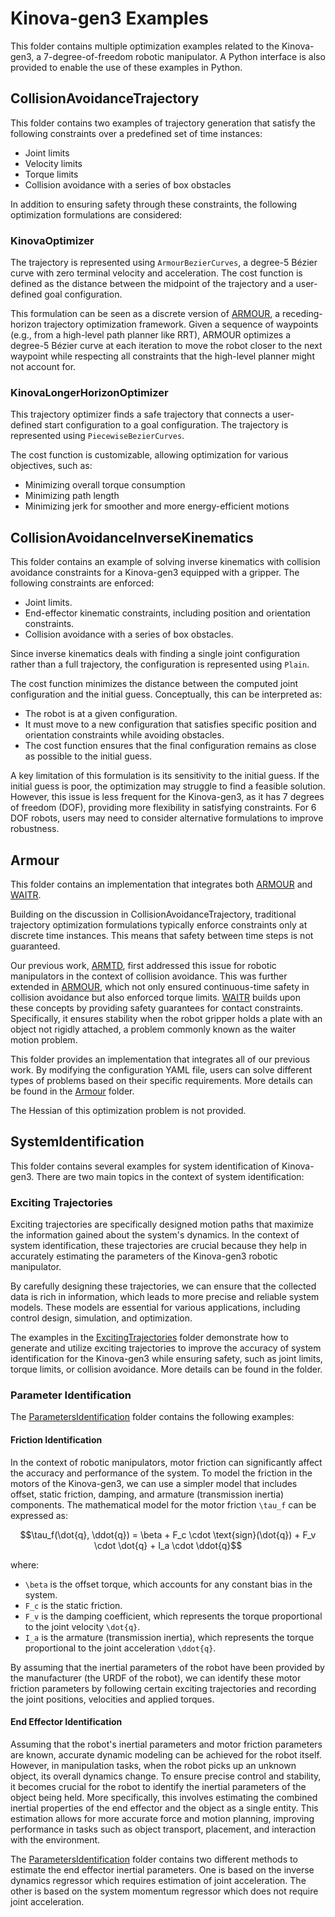 # Kinova-gen3 Examples

This folder contains multiple optimization examples related to the Kinova-gen3, a 7-degree-of-freedom robotic manipulator. A Python interface is also provided to enable the use of these examples in Python.

## CollisionAvoidanceTrajectory

This folder contains two examples of trajectory generation that satisfy the following constraints over a predefined set of time instances:

- Joint limits
- Velocity limits
- Torque limits
- Collision avoidance with a series of box obstacles

In addition to ensuring safety through these constraints, the following optimization formulations are considered:

### KinovaOptimizer

The trajectory is represented using `ArmourBezierCurves`, a degree-5 Bézier curve with zero terminal velocity and acceleration. The cost function is defined as the distance between the midpoint of the trajectory and a user-defined goal configuration.

This formulation can be seen as a discrete version of [ARMOUR](https://roahmlab.github.io/armour/), a receding-horizon trajectory optimization framework. Given a sequence of waypoints (e.g., from a high-level path planner like RRT), ARMOUR optimizes a degree-5 Bézier curve at each iteration to move the robot closer to the next waypoint while respecting all constraints that the high-level planner might not account for.

### KinovaLongerHorizonOptimizer

This trajectory optimizer finds a safe trajectory that connects a user-defined start configuration to a goal configuration. The trajectory is represented using `PiecewiseBezierCurves`.

The cost function is customizable, allowing optimization for various objectives, such as:
- Minimizing overall torque consumption
- Minimizing path length
- Minimizing jerk for smoother and more energy-efficient motions

## CollisionAvoidanceInverseKinematics

This folder contains an example of solving inverse kinematics with collision avoidance constraints for a Kinova-gen3 equipped with a gripper. The following constraints are enforced:

- Joint limits.
- End-effector kinematic constraints, including position and orientation constraints.
- Collision avoidance with a series of box obstacles.

Since inverse kinematics deals with finding a single joint configuration rather than a full trajectory, the configuration is represented using `Plain`.

The cost function minimizes the distance between the computed joint configuration and the initial guess. Conceptually, this can be interpreted as:

- The robot is at a given configuration.
- It must move to a new configuration that satisfies specific position and orientation constraints while avoiding obstacles.
- The cost function ensures that the final configuration remains as close as possible to the initial guess.

A key limitation of this formulation is its sensitivity to the initial guess. If the initial guess is poor, the optimization may struggle to find a feasible solution. However, this issue is less frequent for the Kinova-gen3, as it has 7 degrees of freedom (DOF), providing more flexibility in satisfying constraints.
For 6 DOF robots, users may need to consider alternative formulations to improve robustness.

## Armour

This folder contains an implementation that integrates both [ARMOUR](https://roahmlab.github.io/armour/) and [WAITR](https://roahmlab.github.io/waitr-dev/).

Building on the discussion in CollisionAvoidanceTrajectory, traditional trajectory optimization formulations typically enforce constraints only at discrete time instances. 
This means that safety between time steps is not guaranteed.

Our previous work, [ARMTD](https://arxiv.org/abs/2002.01591), first addressed this issue for robotic manipulators in the context of collision avoidance. 
This was further extended in [ARMOUR](https://roahmlab.github.io/armour/), which not only ensured continuous-time safety in collision avoidance but also enforced torque limits.
[WAITR](https://roahmlab.github.io/waitr-dev/) builds upon these concepts by providing safety guarantees for contact constraints. 
Specifically, it ensures stability when the robot gripper holds a plate with an object not rigidly attached, a problem commonly known as the waiter motion problem.

This folder provides an implementation that integrates all of our previous work. 
By modifying the configuration YAML file, users can solve different types of problems based on their specific requirements.
More details can be found in the [Armour](../Kinova/Armour/) folder.

The Hessian of this optimization problem is not provided.

## SystemIdentification

This folder contains several examples for system identification of Kinova-gen3.
There are two main topics in the context of system identification:

### Exciting Trajectories

Exciting trajectories are specifically designed motion paths that maximize the information gained about the system's dynamics. In the context of system identification, these trajectories are crucial because they help in accurately estimating the parameters of the Kinova-gen3 robotic manipulator.

By carefully designing these trajectories, we can ensure that the collected data is rich in information, which leads to more precise and reliable system models. These models are essential for various applications, including control design, simulation, and optimization.

The examples in the [ExcitingTrajectories](../Kinova/SystemIdentification/ExcitingTrajectories/) folder demonstrate how to generate and utilize exciting trajectories to improve the accuracy of system identification for the Kinova-gen3 while ensuring safety, such as joint limits, torque limits, or collision avoidance.
More details can be found in the folder.

### Parameter Identification

The [ParametersIdentification](../Kinova/SystemIdentification/ParametersIdentification/) folder contains the following examples:

#### Friction Identification
In the context of robotic manipulators, motor friction can significantly affect the accuracy and performance of the system. 
To model the friction in the motors of the Kinova-gen3, we can use a simpler model that includes offset, static friction, damping, and armature (transmission inertia) components. 
The mathematical model for the motor friction `\tau_f` can be expressed as:

```math
\tau_f(\dot{q}, \ddot{q}) = \beta + F_c \cdot \text{sign}(\dot{q}) + F_v \cdot \dot{q} + I_a \cdot \ddot{q}
```
where:
- `\beta` is the offset torque, which accounts for any constant bias in the system.
- `F_c` is the static friction.
- `F_v` is the damping coefficient, which represents the torque proportional to the joint velocity `\dot{q}`.
- `I_a` is the armature (transmission inertia), which represents the torque proportional to the joint acceleration `\ddot{q}`.

By assuming that the inertial parameters of the robot have been provided by the manufacturer (the URDF of the robot), we can identify these motor friction parameters by following certain exciting trajectories and recording the joint positions, velocities and applied torques.

#### End Effector Identification

Assuming that the robot's inertial parameters and motor friction parameters are known, accurate dynamic modeling can be achieved for the robot itself. However, in manipulation tasks, when the robot picks up an unknown object, its overall dynamics change.
To ensure precise control and stability, it becomes crucial for the robot to identify the inertial parameters of the object being held. 
More specifically, this involves estimating the combined inertial properties of the end effector and the object as a single entity. 
This estimation allows for more accurate force and motion planning, improving performance in tasks such as object transport, placement, and interaction with the environment.

The [ParametersIdentification](../Kinova/SystemIdentification/ParametersIdentification/) folder contains two different methods to estimate the end effector inertial parameters.
One is based on the inverse dynamics regressor which requires estimation of joint acceleration.
The other is based on the system momentum regressor which does not require joint acceleration.





